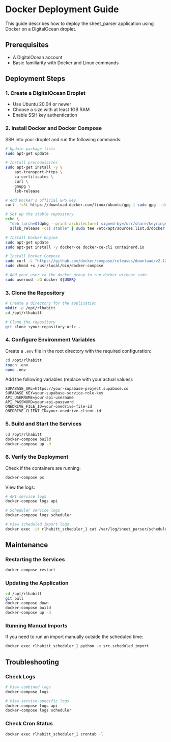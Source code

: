 # Docker Deployment Guide

This guide describes how to deploy the sheet_parser application using Docker on a DigitalOcean droplet.

## Prerequisites

- A DigitalOcean account
- Basic familiarity with Docker and Linux commands

## Deployment Steps

### 1. Create a DigitalOcean Droplet

- Use Ubuntu 20.04 or newer
- Choose a size with at least 1GB RAM
- Enable SSH key authentication

### 2. Install Docker and Docker Compose

SSH into your droplet and run the following commands:

```bash
# Update package lists
sudo apt-get update

# Install prerequisites
sudo apt-get install -y \
    apt-transport-https \
    ca-certificates \
    curl \
    gnupg \
    lsb-release

# Add Docker's official GPG key
curl -fsSL https://download.docker.com/linux/ubuntu/gpg | sudo gpg --dearmor -o /usr/share/keyrings/docker-archive-keyring.gpg

# Set up the stable repository
echo \
  "deb [arch=$(dpkg --print-architecture) signed-by=/usr/share/keyrings/docker-archive-keyring.gpg] https://download.docker.com/linux/ubuntu \
  $(lsb_release -cs) stable" | sudo tee /etc/apt/sources.list.d/docker.list > /dev/null

# Install Docker Engine
sudo apt-get update
sudo apt-get install -y docker-ce docker-ce-cli containerd.io

# Install Docker Compose
sudo curl -L "https://github.com/docker/compose/releases/download/v2.12.2/docker-compose-$(uname -s)-$(uname -m)" -o /usr/local/bin/docker-compose
sudo chmod +x /usr/local/bin/docker-compose

# Add your user to the docker group to run docker without sudo
sudo usermod -aG docker ${USER}
```

### 3. Clone the Repository

```bash
# Create a directory for the application
mkdir -p /opt/rlhabitt
cd /opt/rlhabitt

# Clone the repository
git clone <your-repository-url> .
```

### 4. Configure Environment Variables

Create a `.env` file in the root directory with the required configuration:

```bash
cd /opt/rlhabitt
touch .env
nano .env
```

Add the following variables (replace with your actual values):

```
SUPABASE_URL=https://your-supabase-project.supabase.co
SUPABASE_KEY=your-supabase-service-role-key
API_USERNAME=your-api-username
API_PASSWORD=your-api-password
ONEDRIVE_FILE_ID=your-onedrive-file-id
ONEDRIVE_CLIENT_ID=your-onedrive-client-id
```

### 5. Build and Start the Services

```bash
cd /opt/rlhabitt
docker-compose build
docker-compose up -d
```

### 6. Verify the Deployment

Check if the containers are running:

```bash
docker-compose ps
```

View the logs:

```bash
# API service logs
docker-compose logs api

# Scheduler service logs
docker-compose logs scheduler

# View scheduled import logs
docker exec -it rlhabitt_scheduler_1 cat /var/log/sheet_parser/scheduled_import.log
```

## Maintenance

### Restarting the Services

```bash
docker-compose restart
```

### Updating the Application

```bash
cd /opt/rlhabitt
git pull
docker-compose down
docker-compose build
docker-compose up -d
```

### Running Manual Imports

If you need to run an import manually outside the scheduled time:

```bash
docker exec rlhabitt_scheduler_1 python -m src.scheduled_import
```

## Troubleshooting

### Check Logs

```bash
# View combined logs
docker-compose logs

# View service-specific logs
docker-compose logs api
docker-compose logs scheduler
```

### Check Cron Status

```bash
docker exec rlhabitt_scheduler_1 crontab -l
```